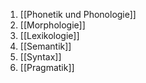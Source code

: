 1. [[Phonetik und Phonologie]]
2. [[Morphologie]] 
3. [[Lexikologie]]
4. [[Semantik]]
5. [[Syntax]]
6. [[Pragmatik]]


